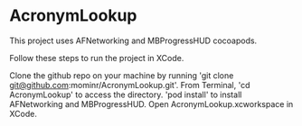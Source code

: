 # AcronymLookup
This project uses AFNetworking and MBProgressHUD cocoapods.

Follow these steps to run the project in XCode.

Clone the github repo on your machine by running 'git clone git@github.com:mominr/AcronymLookup.git'.
From Terminal, 'cd AcronymLookup' to access the directory. 
'pod install' to install AFNetworking and MBProgressHUD.
Open AcronymLookup.xcworkspace in XCode. 

